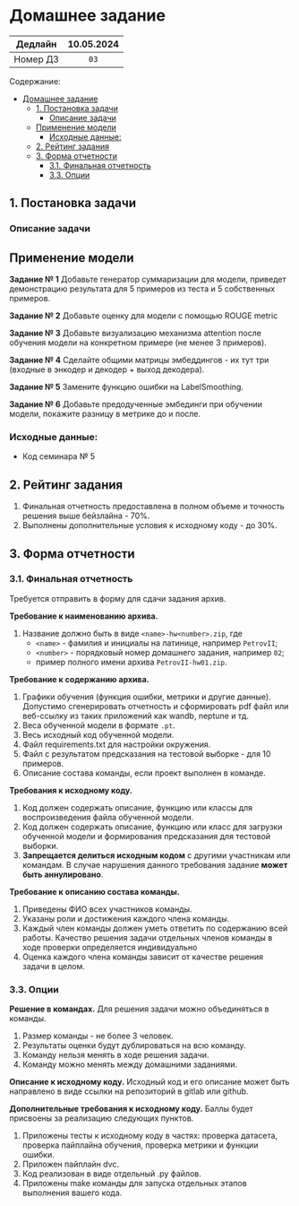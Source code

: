 # Домашнее задание

| Дедлайн | 10.05.2024 |
| :----: | :---: |
| Номер ДЗ | ``03``   |

Содержание:
- [Домашнее задание](#домашнее-задание)
  - [1. Постановка задачи](#1-постановка-задачи)
    - [Описание задачи](#описание-задачи)
  - [Применение модели](#применение-модели)
    - [Исходные данные:](#исходные-данные)
  - [2. Рейтинг задания](#2-рейтинг-задания)
  - [3. Форма отчетности](#3-форма-отчетности)
    - [3.1. Финальная отчетность](#31-финальная-отчетность)
    - [3.3. Опции](#33-опции)


## 1. Постановка задачи 

### Описание задачи

## Применение модели

**Задание № 1** Добавьте генератор суммаризации для модели, приведет демонстрацию результата для 5 примеров из теста и 5 собственных примеров.

**Задание № 2** Добавьте оценку для модели с помощью ROUGE metric

**Задание № 3** Добавьте визуализацию механизма attention после обучения модели на конкретном примере (не менее 3 примеров).

**Задание № 4** Сделайте общими матрицы эмбеддингов - их тут три (входные в энкодер и декодер + выход декодера).

**Задание № 5** Замените функцию ошибки на LabelSmoothing.

**Задание № 6** Добавьте предодученные эмбединги при обучении модели, покажите разницу в метрике до и после.


### Исходные данные:

- Код семинара № 5

## 2. Рейтинг задания

1. Финальная отчетность предоставлена в полном объеме и точность решения выше бейзлайна - 70%.
2. Выполнены дополнительные условия к исходному коду - до 30%.

## 3. Форма отчетности

### 3.1. Финальная отчетность

Требуется отправить в форму для сдачи задания архив.

**Требование к наименованию архива.**
1. Название должно быть в виде ``<name>-hw<number>.zip``, где
   - ``<name>`` - фамилия и инициалы на латинице, например ``PetrovII``;
   - ``<number>`` - порядковый номер домашнего задания, например ``02``;
   - пример полного имени архива ``PetrovII-hw01.zip``.

**Требование к содержанию архива.**
1. Графики обучения (функция ошибки, метрики и другие данные). Допустимо сгенерировать отчетность и сформировать pdf файл или веб-ссылку из таких приложений как wandb, neptune и тд.
2. Веса обученной модели в формате ``.pt``.
3. Весь исходный код обученной модели.
4. Файл requirements.txt для настройки окружения.
5. Файл с результатом предсказания на тестовой выборке - для 10 примеров.
6. Описание состава команды, если проект выполнен в команде.

**Требования к исходному коду.**
1. Код должен содержать описание, функцию или классы для воспроизведения файла обученной модели. 
2. Код должен содержать описание, функцию или класс для загрузки обученной модели и формирования предсказания для тестовой выборки.
3. **Запрещается делиться исходным кодом** с другими участникам или командам. В случае нарушения данного требования задание **может быть аннулировано**. 

**Требование к описанию состава команды.**
1. Приведены ФИО всех участников команды.
2. Указаны роли и достижения каждого члена команды.
3. Каждый член команды должен уметь ответить по содержанию всей работы. Качество решения задачи отдельных членов команды в ходе проверки определяется индивидуально
4. Оценка каждого члена команды зависит от качестве решения задачи в целом.

### 3.3. Опции

**Решение в командах.** Для решения задачи можно объединяться в команды. 
1. Размер команды - не более 3 человек.
2. Результаты оценки будут дублироваться на всю команду.
3. Команду нельзя менять в ходе решения задачи.
4. Команду можно менять между домашними заданиями.

**Описание к исходному коду.** Исходный код и его описание может быть направлено в виде ссылки на репозиторий в gitlab или github.

**Дополнительные требования к исходному коду.** Баллы будет присвоены за реализацию следующих пунктов.
1. Приложены тесты к исходному коду в частях: проверка датасета, проверка пайплайна обучения, проверка метрики и функции ошибки.
2. Приложен пайплайн dvc.
3. Код реализован в виде отдельный .py файлов.
4. Приложены make команды для запуска отдельных этапов выполнения вашего кода.
